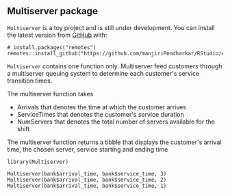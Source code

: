 ## Multiserver package

`Multiserver` is a toy project and is still under development. You can install the latest version from [GitHub](https://github.com/manjiriPendharkar/RStudio/edit/main/RPackage/Multiserver) with:

```{r, install, results = "hide", eval = FALSE}
# install.packages("remotes")
remotes::install_github("https://github.com/manjiriPendharkar/RStudio/edit/main/RPackage/Multiserver/")
```

`Multiserver` contains one function only. Multiserver feed customers through a multiserver queuing system to determine each customer's service transition times.

The multiserver function takes
- Arrivals that denotes the time at which the customer arrives
- ServiceTimes that denotes the customer's service duration
- NumServers that denotes the total number of servers available for the shift

The multiserver function returns
a tibble that displays the customer's arrival time, the chosen server, service starting and ending time


```{r example}
library(Multiserver)
 
Multiserver(bank$arrival_time, bank$service_time, 3)
Multiserver(bank$arrival_time, bank$service_time, 2)
Multiserver(bank$arrival_time, bank$service_time, 1)
```

